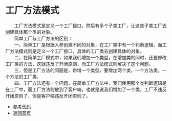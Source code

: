 # 工厂方法模式

&emsp;&emsp;工厂方法模式是定义一个工厂接口，然后有多个子类工厂，让这些子类工厂去创建具体那个类的对象。<br>
&emsp;&emsp;简单工厂与工厂方法的区别：<br>
&emsp;&emsp;一，简单工厂是根据入参创建不同的对象，在工厂类中有一个判断逻辑，而工厂方法模式则是定义一个工厂接口，具体的工厂类去创建具体的对象。<br>
&emsp;&emsp;二，在简单工厂模式中，如果我们增加一个类型，在增加类的同时，还要修改工厂类的方法，这就违反了开闭原则，而工厂方法模式则解决了这个问题。<br>
&emsp;&emsp;三，但是工厂方法的问题是，新增一个类型，要增加两个类，一个方法类，一个方法的工厂类。<br>
&emsp;&emsp;四，工厂方法还有一个问题，在简单工厂方法中，我们使用那个类判断逻辑是在工厂中，而工厂方法则放到了客户端，也就是说我们增加了一个类，工厂不违反开闭原则了，但是客户端违反开闭原则了。<br>

- [参考代码](https://github.com/zhangonga/design-patterns/tree/master/src/main/java/tech/zg/patterns/create/create3_factory_method_patterns)
- [返回首页](https://github.com/zhangonga/design-patterns#%E8%AE%BE%E8%AE%A1%E6%A8%A1%E5%BC%8F%E7%AC%94%E8%AE%B0)